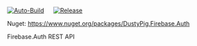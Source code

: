 [![Auto-Build](https://github.com/dustypigtv/DustyPig.Firebase.Auth/actions/workflows/auto_build.yml/badge.svg)](https://github.com/dustypigtv/DustyPig.Firebase.Auth/actions/workflows/auto_build.yml) &emsp; [![Release](https://github.com/dustypigtv/DustyPig.Firebase.Auth/actions/workflows/release.yml/badge.svg)](https://github.com/dustypigtv/DustyPig.Firebase.Auth/actions/workflows/release.yml)


Nuget: https://www.nuget.org/packages/DustyPig.Firebase.Auth

Firebase.Auth REST API
